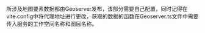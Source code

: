 所涉及地图要素数据都由Geoserver发布，该部分需要自己配置，同时记得在vite.config中将代理地址进行更改，获取的数据的函数在Geoserver.ts文件中需要传入服务的工作空间名称和图层名称。
